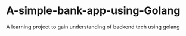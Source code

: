 # A-simple-bank-app-using-Golang
A learning project to gain understanding of backend tech using golang
